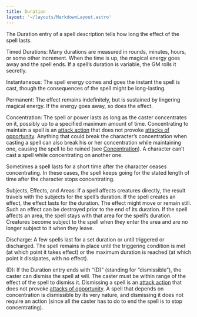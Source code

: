 ```yaml
---
title: Duration
layout: '~/layouts/MarkdownLayout.astro'
---
```

The Duration entry of a spell description tells how long the effect of the
spell lasts.

Timed Durations: Many durations are measured in rounds, minutes, hours, or
some other increment. When the time is up, the magical energy goes away and
the spell ends. If a spell’s duration is variable, the GM rolls it secretly.

Instantaneous: The spell energy comes and goes the instant the spell is cast,
though the consequences of the spell might be long-lasting.

Permanent: The effect remains indefinitely, but is sustained by lingering
magical energy. If the energy goes away, so does the effect.

Concentration: The spell or power lasts as long as the caster concentrates on
it, possibly up to a specified maximum amount of time. Concentrating to
maintain a spell is an [attack action](/modern.d20.srd/combat/attack.actions)
that does not provoke [attacks of opportunity](/modern.d20.srd/combat/attacks.of.opportunity). Anything that
could break the character’s concentration when casting a spell can also break
his or her concentration while maintaining one, causing the spell to be ruined
(see [Concentration](/modern.d20.srd/skills/concentration)). A character can’t
cast a spell while concentrating on another one.

Sometimes a spell lasts for a short time after the character ceases
concentrating. In these cases, the spell keeps going for the stated length of
time after the character stops concentrating.

Subjects, Effects, and Areas: If a spell affects creatures directly, the
result travels with the subjects for the spell’s duration. If the spell
creates an effect, the effect lasts for the duration. The effect might move or
remain still. Such an effect can be destroyed prior to the end of its
duration. If the spell affects an area, the spell stays with that area for the
spell’s duration. Creatures become subject to the spell when they enter the
area and are no longer subject to it when they leave.

Discharge: A few spells last for a set duration or until triggered or
discharged. The spell remains in place until the triggering condition is met
(at which point it takes effect) or the maximum duration is reached (at which
point it dissipates, with no effect).

(D): If the Duration entry ends with “(D)” (standing for “dismissible”), the
caster can dismiss the spell at will. The caster must be within range of the
effect of the spell to dismiss it. Dismissing a spell is an [attack action](/modern.d20.srd/combat/attack.actions) that does not provoke [attacks of opportunity](/modern.d20.srd/combat/attacks.of.opportunity). A spell that
depends on concentration is dismissible by its very nature, and dismissing it
does not require an action (since all the caster has to do to end the spell is
to stop concentrating).

